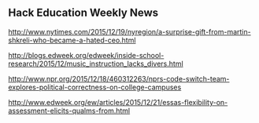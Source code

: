 ## Hack Education Weekly News

http://www.nytimes.com/2015/12/19/nyregion/a-surprise-gift-from-martin-shkreli-who-became-a-hated-ceo.html

http://blogs.edweek.org/edweek/inside-school-research/2015/12/music_instruction_lacks_divers.html

http://www.npr.org/2015/12/18/460312263/nprs-code-switch-team-explores-political-correctness-on-college-campuses

http://www.edweek.org/ew/articles/2015/12/21/essas-flexibility-on-assessment-elicits-qualms-from.html


